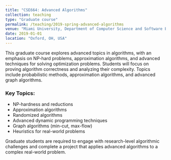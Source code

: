 ```yaml
---
title: "CSE664: Advanced Algorithms"
collection: teaching
type: "Graduate course"
permalink: /teaching/2019-spring-advanced-algorithms
venue: "Miami University, Department of Computer Science and Software Engineering"
date: 2019-01-01
location: "Oxford, OH, USA"
---
```


This graduate course explores advanced topics in algorithms, with an emphasis on NP-hard problems, approximation algorithms, and advanced techniques for solving optimization problems. Students will focus on proving algorithm correctness and analyzing their complexity. Topics include probabilistic methods, approximation algorithms, and advanced graph algorithms.

### Key Topics:
- NP-hardness and reductions
- Approximation algorithms
- Randomized algorithms
- Advanced dynamic programming techniques
- Graph algorithms (min-cut, max-flow)
- Heuristics for real-world problems

Graduate students are required to engage with research-level algorithmic challenges and complete a project that applies advanced algorithms to a complex real-world problem.
